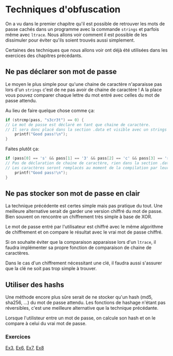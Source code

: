 # Techniques d'obfuscation

On a vu dans le premier chapitre qu'il est possible de retrouver les mots de passe cachés dans un programme avec la commande `strings` et parfois même avec `ltrace`. Nous allons voir comment il est possible de les dissimuler pour éviter qu'ils soient trouvés aussi simplement.

Certaines des techniques que nous allons voir ont déjà été utilisées dans les exercices des chapitres précédants.

## Ne pas déclarer son mot de passe

Le moyen le plus simple pour qu'une chaine de caractère n'aparaisse pas lors d'un `strings` c'est de ne pas avoir de chaine de caractère ! A la place vous pouvez comparer chaque lettre du mot entré avec celles du mot de passe attendu.

Au lieu de faire quelque chose comme ça:

```C
if (strcmp(pass, "s3cr3t") == 0) {
// Le mot de passe est déclaré en tant que chaine de caractère.
// Il sera donc placé dans la section .data et visible avec un strings
	printf("Good pass!\n");
}
```

Faites plutôt ça:

```C
if (pass[0] == 's' && pass[1] == '3' && pass[2] == 'c' && pass[3] == 'r' pass[4] == '3' && pass[5] == 't') {
// Pas de déclaration de chaine de caractère, rien dans la section .data
// Les caractères seront remplacés au moment de la compilation par leur code ASCII directement dans la section .text
	printf("Good pass!\n");
}
```

## Ne pas stocker son mot de passe en clair

La technique précédente est certes simple mais pas pratique du tout. Une meilleure alternative serait de garder une version chiffré du mot de passe. Bien souvent on rencontre un chiffrement très simple à base de XOR.

Le mot de passe entré par l'utilisateur est chiffré avec le même algorithme de chiffrement et on compare le résultat avec le vrai mot de passe chiffré.

Si on souhaite éviter que la comparaison apparaisse lors d'un `ltrace`, il faudra implémenter sa propre fonction de comparaison de chaine de caractères.

Dans le cas d'un chiffrement nécessitant une clé, il faudra aussi s'assurer que la clé ne soit pas trop simple à trouver.

## Utiliser des hashs

Une méthode encore plus sûre serait de ne stocker qu'un hash (md5, sha256, ...) du mot de passe attendu. Les fonctions de hashage n'étant pas réversibles, c'est une meilleure alternative que la technique précédante.

Lorsque l'utilisteur entre un mot de passe, on calcule son hash et on le compare à celui du vrai mot de passe.

### Exercices

[Ex3](../Exercices/Ex3), [Ex6](../Exercices/Ex6), [Ex7](../Exercices/Ex7), [Ex8](../Exercices/Ex8)
